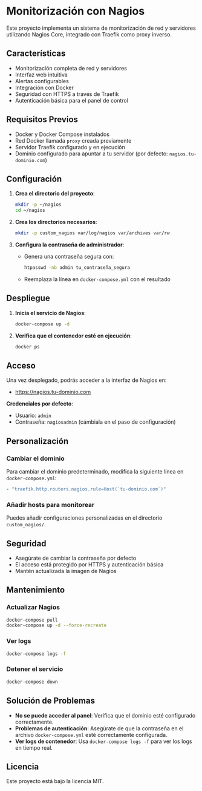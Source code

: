 # Monitorización con Nagios

Este proyecto implementa un sistema de monitorización de red y servidores utilizando Nagios Core, integrado con Traefik como proxy inverso.

## Características

- Monitorización completa de red y servidores
- Interfaz web intuitiva
- Alertas configurables
- Integración con Docker
- Seguridad con HTTPS a través de Traefik
- Autenticación básica para el panel de control

## Requisitos Previos

- Docker y Docker Compose instalados
- Red Docker llamada `proxy` creada previamente
- Servidor Traefik configurado y en ejecución
- Dominio configurado para apuntar a tu servidor (por defecto: `nagios.tu-dominio.com`)

## Configuración

1. **Crea el directorio del proyecto**:
   ```bash
   mkdir -p ~/nagios
   cd ~/nagios
   ```

2. **Crea los directorios necesarios**:
   ```bash
   mkdir -p custom_nagios var/log/nagios var/archives var/rw
   ```

3. **Configura la contraseña de administrador**:
   - Genera una contraseña segura con:
     ```bash
     htpasswd -nb admin tu_contraseña_segura
     ```
   - Reemplaza la línea en `docker-compose.yml` con el resultado

## Despliegue

1. **Inicia el servicio de Nagios**:
   ```bash
   docker-compose up -d
   ```

2. **Verifica que el contenedor esté en ejecución**:
   ```bash
   docker ps
   ```

## Acceso

Una vez desplegado, podrás acceder a la interfaz de Nagios en:
- https://nagios.tu-dominio.com

**Credenciales por defecto**:
- Usuario: `admin`
- Contraseña: `nagiosadmin` (cámbiala en el paso de configuración)

## Personalización

### Cambiar el dominio
Para cambiar el dominio predeterminado, modifica la siguiente línea en `docker-compose.yml`:
```yaml
- "traefik.http.routers.nagios.rule=Host(`tu-dominio.com`)"
```

### Añadir hosts para monitorear
Puedes añadir configuraciones personalizadas en el directorio `custom_nagios/`.

## Seguridad

- Asegúrate de cambiar la contraseña por defecto
- El acceso está protegido por HTTPS y autenticación básica
- Mantén actualizada la imagen de Nagios

## Mantenimiento

### Actualizar Nagios
```bash
docker-compose pull
docker-compose up -d --force-recreate
```

### Ver logs
```bash
docker-compose logs -f
```

### Detener el servicio
```bash
docker-compose down
```

## Solución de Problemas

- **No se puede acceder al panel**: Verifica que el dominio esté configurado correctamente.
- **Problemas de autenticación**: Asegúrate de que la contraseña en el archivo `docker-compose.yml` esté correctamente configurada.
- **Ver logs de contenedor**: Usa `docker-compose logs -f` para ver los logs en tiempo real.

## Licencia

Este proyecto está bajo la licencia MIT.
